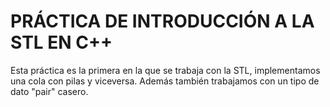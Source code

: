 # PRÁCTICA DE INTRODUCCIÓN A LA STL EN C++
Esta práctica es la primera en la que se trabaja con la STL, implementamos una cola con pilas y viceversa. Además también trabajamos con un tipo de dato "pair" casero.
